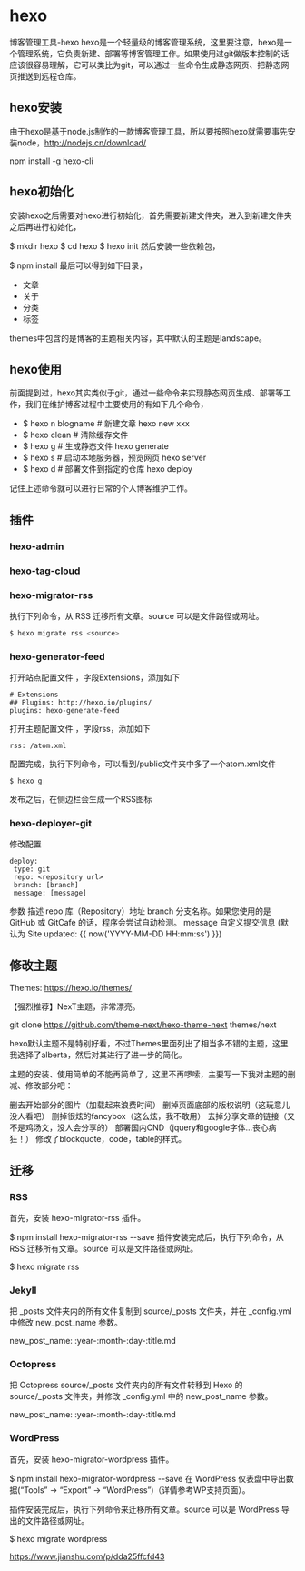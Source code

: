 # hexo

博客管理工具-hexo
hexo是一个轻量级的博客管理系统，这里要注意，hexo是一个管理系统，它负责新建、部署等博客管理工作。如果使用过git做版本控制的话应该很容易理解，它可以类比为git，可以通过一些命令生成静态网页、把静态网页推送到远程仓库。

## hexo安装

由于hexo是基于node.js制作的一款博客管理工具，所以要按照hexo就需要事先安装node，http://nodejs.cn/download/

npm install -g hexo-cli

## hexo初始化

安装hexo之后需要对hexo进行初始化，首先需要新建文件夹，进入到新建文件夹之后再进行初始化，

$ mkdir hexo
$ cd hexo
$ hexo init
然后安装一些依赖包，

$ npm install
最后可以得到如下目录，

* 文章
* 关于
* 分类
* 标签

themes中包含的是博客的主题相关内容，其中默认的主题是landscape。

## hexo使用

前面提到过，hexo其实类似于git，通过一些命令来实现静态网页生成、部署等工作，我们在维护博客过程中主要使用的有如下几个命令，

* $ hexo n blogname     # 新建文章 hexo new xxx
* $ hexo clean          # 清除缓存文件
* $ hexo g              # 生成静态文件 hexo generate
* $ hexo s              # 启动本地服务器，预览网页 hexo server
* $ hexo d              # 部署文件到指定的仓库 hexo deploy

记住上述命令就可以进行日常的个人博客维护工作。

## 插件

### hexo-admin

### hexo-tag-cloud

### hexo-migrator-rss


执行下列命令，从 RSS 迁移所有文章。source 可以是文件路径或网址。

```bash
$ hexo migrate rss <source>
```

### hexo-generator-feed

打开站点配置文件 ，字段Extensions，添加如下

```
# Extensions
## Plugins: http://hexo.io/plugins/
plugins: hexo-generate-feed
```

打开主题配置文件 ，字段rss，添加如下

```
rss: /atom.xml
```

配置完成，执行下列命令，可以看到/public文件夹中多了一个atom.xml文件

```
$ hexo g
```

发布之后，在侧边栏会生成一个RSS图标

### hexo-deployer-git

修改配置

```
deploy:
 type: git
 repo: <repository url>
 branch: [branch]
 message: [message]
```

参数	描述
repo	库（Repository）地址
branch	分支名称。如果您使用的是 GitHub 或 GitCafe 的话，程序会尝试自动检测。
message	自定义提交信息 (默认为 Site updated: {{ now('YYYY-MM-DD HH:mm:ss') }})


## 修改主题

Themes: https://hexo.io/themes/

【强烈推荐】NexT主题，非常漂亮。

git clone https://github.com/theme-next/hexo-theme-next themes/next

hexo默认主题不是特别好看，不过Themes里面列出了相当多不错的主题，这里我选择了alberta，然后对其进行了进一步的简化。

主题的安装、使用简单的不能再简单了，这里不再啰嗦，主要写一下我对主题的删减、修改部分吧：

删去开始部分的图片（加载起来浪费时间）
删掉页面底部的版权说明（这玩意儿没人看吧）
删掉很炫的fancybox（这么炫，我不敢用）
去掉分享文章的链接（又不是鸡汤文，没人会分享的）
部署国内CND（jquery和google字体…丧心病狂！）
修改了blockquote，code，table的样式。

## 迁移

### RSS

首先，安装 hexo-migrator-rss 插件。

$ npm install hexo-migrator-rss --save
插件安装完成后，执行下列命令，从 RSS 迁移所有文章。source 可以是文件路径或网址。

$ hexo migrate rss <source>

### Jekyll

把 _posts 文件夹内的所有文件复制到 source/_posts 文件夹，并在 _config.yml 中修改 new_post_name 参数。

new_post_name: :year-:month-:day-:title.md

### Octopress

把 Octopress source/_posts 文件夹内的所有文件转移到 Hexo 的 source/_posts 文件夹，并修改 _config.yml 中的 new_post_name 参数。

new_post_name: :year-:month-:day-:title.md

### WordPress

首先，安装 hexo-migrator-wordpress 插件。

$ npm install hexo-migrator-wordpress --save
在 WordPress 仪表盘中导出数据(“Tools” → “Export” → “WordPress”)（详情参考WP支持页面）。

插件安装完成后，执行下列命令来迁移所有文章。source 可以是 WordPress 导出的文件路径或网址。

$ hexo migrate wordpress <source>

https://www.jianshu.com/p/dda25ffcfd43